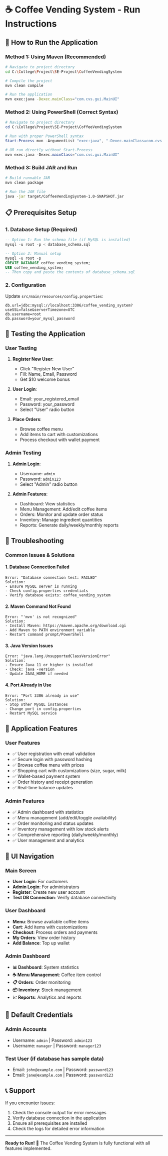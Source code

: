 # ☕ Coffee Vending System - Run Instructions

## 🚀 How to Run the Application

### Method 1: Using Maven (Recommended)
```bash
# Navigate to project directory
cd C:\College\Project\SE-Project\CoffeeVendingSystem

# Compile the project
mvn clean compile

# Run the application
mvn exec:java -Dexec.mainClass="com.cvs.gui.MainUI"
```

### Method 2: Using PowerShell (Correct Syntax)
```powershell
# Navigate to project directory
cd C:\College\Project\SE-Project\CoffeeVendingSystem

# Run with proper PowerShell syntax
Start-Process mvn -ArgumentList "exec:java", "-Dexec.mainClass=com.cvs.gui.MainUI"

# OR run directly without Start-Process
mvn exec:java -Dexec.mainClass="com.cvs.gui.MainUI"
```

### Method 3: Build JAR and Run
```bash
# Build runnable JAR
mvn clean package

# Run the JAR file
java -jar target/CoffeeVendingSystem-1.0-SNAPSHOT.jar
```

## 📋 Prerequisites Setup

### 1. Database Setup (Required)
```sql
-- Option 1: Run the schema file (if MySQL is installed)
mysql -u root -p < database_schema.sql

-- Option 2: Manual setup
mysql -u root -p
CREATE DATABASE coffee_vending_system;
USE coffee_vending_system;
-- Then copy and paste the contents of database_schema.sql
```

### 2. Configuration
Update `src/main/resources/config.properties`:
```properties
db.url=jdbc:mysql://localhost:3306/coffee_vending_system?useSSL=false&serverTimezone=UTC
db.username=root
db.password=your_mysql_password
```

## 🎯 Testing the Application

### User Testing
1. **Register New User**:
   - Click "Register New User"
   - Fill: Name, Email, Password
   - Get $10 welcome bonus

2. **User Login**:
   - Email: your_registered_email
   - Password: your_password
   - Select "User" radio button

3. **Place Orders**:
   - Browse coffee menu
   - Add items to cart with customizations
   - Process checkout with wallet payment

### Admin Testing
1. **Admin Login**:
   - Username: `admin`
   - Password: `admin123`
   - Select "Admin" radio button

2. **Admin Features**:
   - Dashboard: View statistics
   - Menu Management: Add/edit coffee items
   - Orders: Monitor and update order status
   - Inventory: Manage ingredient quantities
   - Reports: Generate daily/weekly/monthly reports

## 🔧 Troubleshooting

### Common Issues & Solutions

#### 1. Database Connection Failed
```
Error: "Database connection test: FAILED"
Solution:
- Ensure MySQL server is running
- Check config.properties credentials
- Verify database exists: coffee_vending_system
```

#### 2. Maven Command Not Found
```
Error: "'mvn' is not recognized"
Solution:
- Install Maven: https://maven.apache.org/download.cgi
- Add Maven to PATH environment variable
- Restart command prompt/PowerShell
```

#### 3. Java Version Issues
```
Error: "java.lang.UnsupportedClassVersionError"
Solution:
- Ensure Java 11 or higher is installed
- Check: java -version
- Update JAVA_HOME if needed
```

#### 4. Port Already in Use
```
Error: "Port 3306 already in use"
Solution:
- Stop other MySQL instances
- Change port in config.properties
- Restart MySQL service
```

## 📱 Application Features

### User Features
- ✅ User registration with email validation
- ✅ Secure login with password hashing
- ✅ Browse coffee menu with prices
- ✅ Shopping cart with customizations (size, sugar, milk)
- ✅ Wallet-based payment system
- ✅ Order history and receipt generation
- ✅ Real-time balance updates

### Admin Features
- ✅ Admin dashboard with statistics
- ✅ Menu management (add/edit/toggle availability)
- ✅ Order monitoring and status updates
- ✅ Inventory management with low stock alerts
- ✅ Comprehensive reporting (daily/weekly/monthly)
- ✅ User management and analytics

## 🎨 UI Navigation

### Main Screen
- **User Login**: For customers
- **Admin Login**: For administrators
- **Register**: Create new user account
- **Test DB Connection**: Verify database connectivity

### User Dashboard
- **Menu**: Browse available coffee items
- **Cart**: Add items with customizations
- **Checkout**: Process orders and payments
- **My Orders**: View order history
- **Add Balance**: Top up wallet

### Admin Dashboard
- **📊 Dashboard**: System statistics
- **☕ Menu Management**: Coffee item control
- **📋 Orders**: Order monitoring
- **📦 Inventory**: Stock management
- **📈 Reports**: Analytics and reports

## 🔐 Default Credentials

### Admin Accounts
- Username: `admin` | Password: `admin123`
- Username: `manager` | Password: `manager123`

### Test User (if database has sample data)
- Email: `john@example.com` | Password: `password123`
- Email: `jane@example.com` | Password: `password123`

## 📞 Support

If you encounter issues:
1. Check the console output for error messages
2. Verify database connection in the application
3. Ensure all prerequisites are installed
4. Check the logs for detailed error information

---

**Ready to Run!** 🚀 The Coffee Vending System is fully functional with all features implemented.